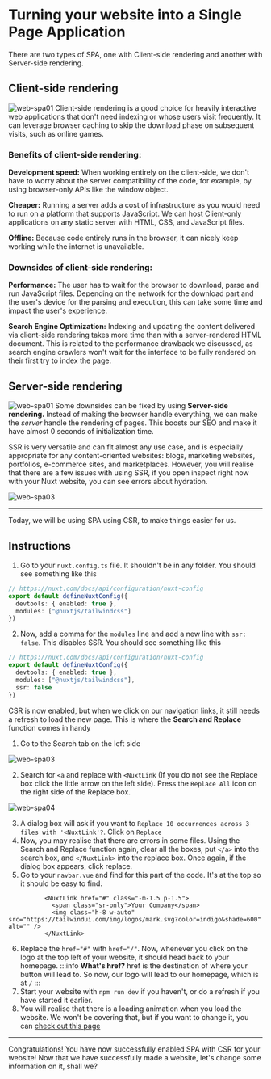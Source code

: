 # Turning your website into a Single Page Application
There are two types of SPA, one with Client-side rendering and another with Server-side rendering.
## Client-side rendering
![web-spa01](/web-spa01.svg)
Client-side rendering is a good choice for heavily interactive web applications that don't need indexing or whose users visit frequently. It can leverage browser caching to skip the download phase on subsequent visits, such as online games.
### Benefits of client-side rendering:
**Development speed:** When working entirely on the client-side, we don't have to worry about the server compatibility of the code, for example, by using browser-only APIs like the window object.

**Cheaper:** Running a server adds a cost of infrastructure as you would need to run on a platform that supports JavaScript. We can host Client-only applications on any static server with HTML, CSS, and JavaScript files.

**Offline:** Because code entirely runs in the browser, it can nicely keep working while the internet is unavailable.
### Downsides of client-side rendering:
**Performance:** The user has to wait for the browser to download, parse and run JavaScript files. Depending on the network for the download part and the user's device for the parsing and execution, this can take some time and impact the user's experience.

**Search Engine Optimization:** Indexing and updating the content delivered via client-side rendering takes more time than with a server-rendered HTML document. This is related to the performance drawback we discussed, as search engine crawlers won't wait for the interface to be fully rendered on their first try to index the page.
## Server-side rendering
![web-spa01](/web-spa02.svg)
Some downsides can be fixed by using **Server-side rendering.** Instead of making the browser handle everything, we can make the *server* handle the rendering of pages. This boosts our SEO and make it have almost 0 seconds of initialization time. 

SSR is very versatile and can fit almost any use case, and is especially appropriate for any content-oriented websites: blogs, marketing websites, portfolios, e-commerce sites, and marketplaces. However, you will realise that there are a few issues with using SSR, if you open inspect right now with your Nuxt website, you can see errors about hydration.

![web-spa03](/web-spa03.png)

---
Today, we will be using SPA using CSR, to make things easier for us.
## Instructions
1. Go to your `nuxt.config.ts` file. It shouldn't be in any folder. You should see something like this
```ts
// https://nuxt.com/docs/api/configuration/nuxt-config
export default defineNuxtConfig({
  devtools: { enabled: true },
  modules: ["@nuxtjs/tailwindcss"]
})
```
2. Now, add a comma for the `modules` line and add a new line with `ssr: false`. This disables SSR. You should see something like this
```ts
// https://nuxt.com/docs/api/configuration/nuxt-config
export default defineNuxtConfig({
  devtools: { enabled: true },
  modules: ["@nuxtjs/tailwindcss"],
  ssr: false
})
```
CSR is now enabled, but when we click on our navigation links, it still needs a refresh to load the new page. This is where the **Search and Replace** function comes in handy
1. Go to the Search tab on the left side

![web-spa03](/web-spa04.png)

2. Search for `<a` and replace with `<NuxtLink` (If you do not see the Replace box click the little arrow on the left side). Press the `Replace All` icon on the right side of the Replace box.

![web-spa04](/web-spa05.png)

3. A dialog box will ask if you want to `Replace 10 occurrences across 3 files with '<NuxtLink'?`. Click on `Replace`
4. Now, you may realise that there are errors in some files. Using the Search and Replace function again, clear all the boxes, put `</a>` into the search box, and `</NuxtLink>` into the replace box. Once again, if the dialog box appears, click replace.
5. Go to your `navbar.vue` and find for this part of the code. It's at the top so it should be easy to find.
```vue
          <NuxtLink href="#" class="-m-1.5 p-1.5">
            <span class="sr-only">Your Company</span>
            <img class="h-8 w-auto" src="https://tailwindui.com/img/logos/mark.svg?color=indigo&shade=600" alt="" />
          </NuxtLink>
```
6. Replace the `href="#"` with `href="/"`. Now, whenever you click on the logo at the top left of your website, it should head back to your homepage.
:::info
**What's href?** href is the destination of where your button will lead to. So now, our logo will lead to our homepage, which is at `/`
:::
7. Start your website with `npm run dev` if you haven't, or do a refresh if you have started it earlier.
8. You will realise that there is a loading animation when you load the website. We won't be covering that, but if you want to change it, you can [check out this page](https://nuxt.com/docs/api/configuration/nuxt-config#spaloadingtemplate)
---
Congratulations! You have now successfully enabled SPA with CSR for your website! Now that we have successfully made a website, let's change some information on it, shall we?